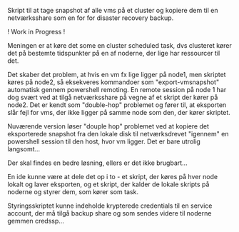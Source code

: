 Skript til at tage snapshot af alle vms på et cluster og kopiere dem til en netværksshare
som en for for disaster recovery backup.

! Work in Progress !

Meningen er at køre det some en cluster scheduled task, dvs clusteret kører det på bestemte
tidspunkter på en af noderne, der lige har ressourcer til det.

Det skaber det problem, at hvis en vm fx lige ligger på node1, men skriptet køres på node2,
så eksekveres kommandoer som "export-vmsnapshot" automatisk gennem powershell remoting.
En remote session på node 1 har dog svært ved at tilgå netværksshare på vegne af et skript
der kører på node2. Det er kendt som "double-hop" problemet og fører til, at eksporten slår fejl
for vms, der ikke ligger på samme node som den, der kører skriptet.

Nuværende version løser "douple hop" problemet ved at kopiere det eksporterede snapshot fra den
lokale disk til netværksdrevet "igennem" en powershell session til den host, hvor vm ligger.
Det er bare utrolig langsomt...

Der skal findes en bedre løsning, ellers er det ikke brugbart...

En ide kunne være at dele det op i to - et skript, der køres på hver node lokalt og laver eksporten,
og et skript, der kalder de lokale skripts på noderne og styrer dem, som kører som task.

Styringsskriptet kunne indeholde krypterede credentials til en service account, der må tilgå
backup share og som sendes videre til noderne gemmen credssp...
